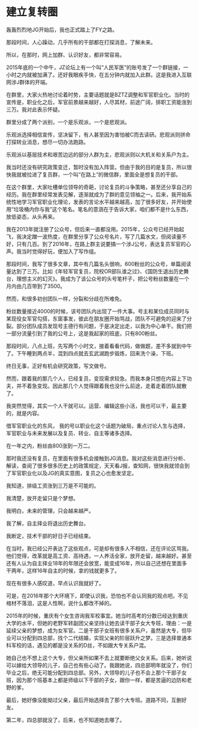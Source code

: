 # 建立复转圈

轰轰烈烈地JG开始后，我也正式踏上了FY之路。

那段时间，人心躁动，几乎所有的干部都在打探消息，了解未来。

所以，在那时，网上加群、认识好友，都非常容易。

2015年底的一个中午，JZ论坛上有一个叫“人民军医”的账号发了一个群链接，一小时之内就被加满了。还好我眼疾手快，在五分钟内就加入此群。这是我进入互联网涉J群体的开端。

在群里，大家火热地讨论着时势，主要话题就是BZTZ调整和军官职业化。当时的宣传是，职业化之后，军官前景越来越好，人尽其材，前途广阔，排职工资能涨到三万。我对此表示怀疑。

群里分成了两个派别，一个是乐观派，一个是悲观派。

乐观派选择相信宣传，坚决留下，有人甚至因为害怕被C而去读研。悲观派则拼命打探转业消息，想尽一切办法跑路。

乐观派以基层技术和艰苦边远的部分人群为主，悲观派则以大机关和关系户为主。

我当时还没有研究政策变迁，暂时没有加入阵营。但由于我的目的是复员，所以很快我就被拉进了复员群，一个叫“在路上”的微信群，里面全是想复员的干部。

在这个群里，大家吐槽单位领导的奇葩，讨论复员的斗争策略，甚至还分享自己的经历。我在群里经常发表见解，逐渐就成为了群的意见领袖之一。后来，我开始系统性地学习军官职业化理论，发表的言论水平越来越高，加了很多好友，并开始使用“垃圾桶内你与我”这个笔名。笔名的意涵在于告诉大家，咱们都不是什么东西，放低姿态，从头再来。

我在2013年就注册了公众号，但后来一直都没用。2015年，公众号已经开始起飞，我决定蹭一波热度，在群里分享了公众号名片，写了几篇水文，但阅读量不好，只有几百。到了2016年，在路上群主说要搞一个涉J公号，表达复员军官的心声。我当时觉得好玩，便加入了写作组。

那段时间，我写了很多文章，其中有几篇名头很响，600粉丝的公众号，单篇阅读量达到了三万。比如《年轻军官复员，院校OR部队谁之过》、《国防生退出历史舞台，理想主义的幻灭》。我成为了该公众号的头号笔杆子，把公号粉丝数量在一个月内由几百带到了3500。

然而，和很多初创团队一样，分裂和分歧在所难免。

粉丝数量接近4000的时候，该号团队内出现了一件大事。号主和某位成员同时与某现役女军官勾搭，东窗事发，彼此在朋友圈开始骂战，团队不可避免的迎来了分裂。部分团队成员发现号主德行有问题，于是决定出走，以我为中心单干。我们把一部分流量引到了我的公号上，这是我起家的班底，只有800粉丝。

那段时间，八点上班，先写两个小时文，接着看看代码，做做题，差不多就到中午了。下午睡到两点半，混到四点就去玄武湖跑步锻炼，回来洗个澡，下班。

终日无事，正好有机会研究政策，写文做号。

然而，跟着我的那几个人，已经复员，变现需求较急。而我本身只想在内容上下功夫，并不着急变现。因此那几个人觉得跟着我也没什么前途，走着走着团队就散了。

我突然觉得，其实一个人干就可以。运营、编辑这些小活，我也可以干，最主要的，就是内容。

借军官职业化的东风， 我的号以职业化这个话题为破局，重点讨论人生与选择， 军官职业与未来发展以及复员、转业、自主等诸多选择。

在一年之内，粉丝由800涨到一万二。

那时我还没有复员，在里面有很多机会接触到JG消息。我对这些消息进行分析、解读，查阅了很多很多历史上的政策规定，天天看J报，查知网，很快我就领会到了军官职业化以及JG的真实意图，复员之心也愈发坚定。

我知道，排级工资涨到三万是不可能的。

我清楚，放开走留只是个梦想。

我明白，未来的管理，只会越来越严。

我了解，自主择业将退出历史舞台。

我断定，技术干部的好日子已经结束。

在当时，我已经公开表达了这些观点，可是却有很多人不相信，还在评论区骂我。他们觉得，改革就是高工资、高待遇，一人养活全家，放开走留，越来越好。甚至还有人认为自主择业18年的年限还会放宽，能变成16年，所以自己还想在里面多干两年，这样16年自主的时候，拿的钱就更多了。

现在有很多人感叹道，早点认识我就好了。

可是，在2016年那个大环境下，即使认识我，恐怕也不会认同我的观点吧。不见棺材不落泪，这是人性啊，说什么都改不掉的。

2015年的时候，重庆有个女生咨询我军校事宜。她当时高考的分数已经达到重庆大学的水平，但她的老野军转副团父亲坚持让她去读干部子女大专班，理由：一是延续父亲的梦想，成为女军官。二是干部子女班有很多关系户，虽然是大专，但毕业可以分配到四总部，找个二代结婚，实现父亲的阶层跃升之梦。三是选择普通本科军校的话，遇见的都是没关系的D丝，不如跟大专关系户混。

她自己也不想上这个大专，但父亲所如果不去上就要断绝父女关系。后来，她听说可以嫁给大领导的儿子，自己也有些心动了。我跟她说，四总部明年就没了，你们毕业之后，绝无可能分配到四总部。另外，大领导的儿子也不会上那个干部子女班，因为那个班基本上都是师级以下干部的子女，跟你一样，都是苦逼的边防和老野的爹。

最后，她好像没能拗过父亲，最后开始选择去了那个大专班。道路不同，互删好友。

第二年，四总部就没了，后来，也不知道她去哪了。
